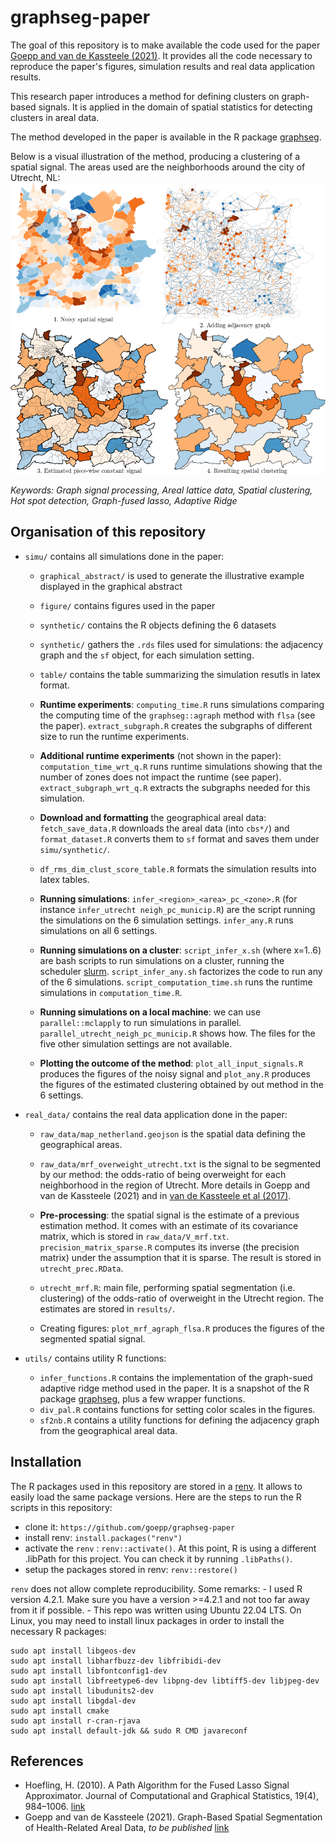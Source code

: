 # graphseg-paper

The goal of this repository is to make available the code used for the paper [Goepp and van de Kassteele (2021)](https://arxiv.org/abs/2206.06752).
It provides all the code necessary to reproduce the paper's figures, simulation results and real data application results.

This research paper introduces a method for defining clusters on graph-based signals. It is applied in the domain of spatial statistics for detecting clusters in areal data. 

The method developed in the paper is available in the R package [graphseg](github.com/goepp/graphseg).

Below is a visual illustration of the method, producing a clustering of a spatial signal. The areas used are the neighborhoods around the city of Utrecht, NL:
![graphical illustration of graphseg::agraph](simu/figure/graphical_abstract/final_figure.png)

*Keywords: Graph signal processing, Areal lattice data, Spatial clustering, Hot spot detection, Graph-fused lasso, Adaptive Ridge*


## Organisation of this repository

- `simu/` contains all simulations done in the paper:
	- `graphical_abstract/` is used to generate the illustrative example displayed in the graphical abstract
	- `figure/` contains figures used in the paper
	- `synthetic/` contains the R objects defining the 6 datasets
	- `synthetic/` gathers the `.rds` files  used for simulations: the adjacency graph and the `sf` object, for each simulation setting.
	- `table/` contains the table summarizing the simulation resutls in latex format.

	- **Runtime experiments**: `computing_time.R` runs simulations comparing the computing time of the `graphseg::agraph` method with `flsa` (see the paper). `extract_subgraph.R` creates the subgraphs of different size to run the runtime experiments.
	- **Additional runtime experiments** (not shown in the paper): `computation_time_wrt_q.R` runs runtime simulations showing that the number of zones does not impact the runtime (see paper). `extract_subgraph_wrt_q.R` extracts the subgraphs needed for this simulation.

	- **Download and formatting** the geographical areal data: `fetch_save_data.R` downloads the areal data (into `cbs*/`) and `format_dataset.R` converts them to `sf` format and saves them under `simu/synthetic/`.
	- `df_rms_dim_clust_score_table.R` formats the simulation results into latex tables.

	- **Running simulations**: `infer_<region>_<area>_pc_<zone>.R` (for instance `infer_utrecht neigh_pc_municip.R`) are the script running the simulations on the 6 simulation settings. `infer_any.R` runs simulations on all 6 settings.
	- **Running simulations on a cluster**: `script_infer_x.sh` (where x=1..6) are bash scripts to run simulations on a cluster, running the scheduler [slurm](https://slurm.schedmd.com/). `script_infer_any.sh` factorizes the code to run any of the 6 simulations. `script_computation_time.sh` runs the runtime simulations in `computation_time.R`.
	- **Running simulations on a local machine**: we can use `parallel::mclapply` to run simulations in parallel. `parallel_utrecht_neigh_pc_municip.R` shows how. The files for the five other simulation settings are not available.

	- **Plotting the outcome of the method**: `plot_all_input_signals.R` produces the figures of the noisy signal and `plot_any.R` produces the figures of the estimated clustering obtained by out method in the 6 settings.

- `real_data/` contains the real data application done in the paper:

	- `raw_data/map_netherland.geojson` is the spatial data defining the geographical areas.
	- `raw_data/mrf_overweight_utrecht.txt` is the signal to be segmented by our method: the odds-ratio of being overweight for each neighborhood in the region of Utrecht. More details in Goepp and van de Kassteele (2021) and in [van de Kassteele et al (2017)](https://doi.org/10.1186/s12942-017-0097-5).

	- **Pre-processing**: the spatial signal is the estimate of a previous estimation method. It comes with an estimate of its covariance matrix, which is stored in `raw_data/V_mrf.txt`. ` precision_matrix_sparse.R` computes its inverse (the precision matrix) under the assumption that it is sparse. The result is stored in `utrecht_prec.RData`.

	- `utrecht_mrf.R`: main file, performing spatial segmentation (i.e. clustering) of the odds-ratio of overweight in the Utrecht region. The estimates are stored in `results/`.
	
	- Creating figures: `plot_mrf_agraph_flsa.R` produces the figures of the segmented spatial signal.

- `utils/` contains utility R functions:
	- `infer_functions.R` contains the implementation of the graph-sued adaptive ridge method used in the paper. It is a snapshot of the R package [graphseg](https://github.com/goepp/graphseg), plus a few wrapper functions.
	- `div_pal.R` contains functions for setting color scales in the figures.
	- `sf2nb.R` contains a utility functions for defining the adjacency graph from the geographical areal data.

## Installation

The R packages used in this repository are stored in a [renv](https://rstudio.github.io/renv/). It allows to easily load the same package versions. Here are the steps to run the R scripts in this repository:

- clone it: `https://github.com/goepp/graphseg-paper`
- install renv: `install.packages("renv")`
- activate the `renv` : `renv::activate()`. At this point, R is using a different .libPath for this project. You can check it by running `.libPaths()`.
- setup the packages stored in renv: `renv::restore()`

`renv` does not allow complete reproducibility. Some remarks:
	- I used R version 4.2.1. Make sure you have a version >=4.2.1 and not too far away from it if possible. 
	- This repo was written using Ubuntu 22.04 LTS. On Linux, you may need to install linux packages in order to install the necessary R packages:

```
sudo apt install libgeos-dev
sudo apt install libharfbuzz-dev libfribidi-dev
sudo apt install libfontconfig1-dev
sudo apt install libfreetype6-dev libpng-dev libtiff5-dev libjpeg-dev
sudo apt install libudunits2-dev
sudo apt install libgdal-dev
sudo apt install cmake
sudo apt install r-cran-rjava
sudo apt install default-jdk && sudo R CMD javareconf
```

## References
- Hoefling, H. (2010). A Path Algorithm for the Fused Lasso Signal Approximator. Journal of Computational and Graphical Statistics, 19(4), 984–1006. [link](http://www.jstor.org/stable/25765384)
- Goepp and van de Kassteele (2021). Graph-Based Spatial Segmentation of Health-Related Areal Data, *to be published* [link](https://doi.org/10.48550/arXiv.2206.06752)

